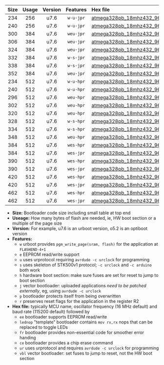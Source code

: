 |Size|Usage|Version|Features|Hex file|
|:-:|:-:|:-:|:-:|:--|
|234|256|u7.6|`w-u-jpr`|[atmega328pb_18mhz432_9600bps_ur_vbl.hex](https://raw.githubusercontent.com/stefanrueger/urboot/main/atmega328pb_18mhz432_9600bps_ur_vbl.hex)|
|240|256|u7.6|`w-u-jpr`|[atmega328pb_18mhz432_9600bps_lednop_ur_vbl.hex](https://raw.githubusercontent.com/stefanrueger/urboot/main/atmega328pb_18mhz432_9600bps_lednop_ur_vbl.hex)|
|300|384|u7.6|`weu-jpr`|[atmega328pb_18mhz432_9600bps_ee_ur_vbl.hex](https://raw.githubusercontent.com/stefanrueger/urboot/main/atmega328pb_18mhz432_9600bps_ee_ur_vbl.hex)|
|306|384|u7.6|`weu-jpr`|[atmega328pb_18mhz432_9600bps_ee_lednop_ur_vbl.hex](https://raw.githubusercontent.com/stefanrueger/urboot/main/atmega328pb_18mhz432_9600bps_ee_lednop_ur_vbl.hex)|
|324|384|u7.6|`weu-jpr`|[atmega328pb_18mhz432_9600bps_ee_lednop_fr_ur_vbl.hex](https://raw.githubusercontent.com/stefanrueger/urboot/main/atmega328pb_18mhz432_9600bps_ee_lednop_fr_ur_vbl.hex)|
|332|384|u7.6|`w-s-jpr`|[atmega328pb_18mhz432_9600bps_vbl.hex](https://raw.githubusercontent.com/stefanrueger/urboot/main/atmega328pb_18mhz432_9600bps_vbl.hex)|
|338|384|u7.6|`w-s-jpr`|[atmega328pb_18mhz432_9600bps_lednop_vbl.hex](https://raw.githubusercontent.com/stefanrueger/urboot/main/atmega328pb_18mhz432_9600bps_lednop_vbl.hex)|
|352|384|u7.6|`weu-jpr`|[atmega328pb_18mhz432_9600bps_ee_lednop_fr_ce_ur_vbl.hex](https://raw.githubusercontent.com/stefanrueger/urboot/main/atmega328pb_18mhz432_9600bps_ee_lednop_fr_ce_ur_vbl.hex)|
|234|512|u7.6|`w-u-hpr`|[atmega328pb_18mhz432_9600bps_ur.hex](https://raw.githubusercontent.com/stefanrueger/urboot/main/atmega328pb_18mhz432_9600bps_ur.hex)|
|240|512|u7.6|`w-u-hpr`|[atmega328pb_18mhz432_9600bps_lednop_ur.hex](https://raw.githubusercontent.com/stefanrueger/urboot/main/atmega328pb_18mhz432_9600bps_lednop_ur.hex)|
|296|512|u7.6|`weu-hpr`|[atmega328pb_18mhz432_9600bps_ee_ur.hex](https://raw.githubusercontent.com/stefanrueger/urboot/main/atmega328pb_18mhz432_9600bps_ee_ur.hex)|
|302|512|u7.6|`weu-hpr`|[atmega328pb_18mhz432_9600bps_ee_lednop_ur.hex](https://raw.githubusercontent.com/stefanrueger/urboot/main/atmega328pb_18mhz432_9600bps_ee_lednop_ur.hex)|
|320|512|u7.6|`weu-hpr`|[atmega328pb_18mhz432_9600bps_ee_lednop_fr_ur.hex](https://raw.githubusercontent.com/stefanrueger/urboot/main/atmega328pb_18mhz432_9600bps_ee_lednop_fr_ur.hex)|
|328|512|u7.6|`w-s-hpr`|[atmega328pb_18mhz432_9600bps.hex](https://raw.githubusercontent.com/stefanrueger/urboot/main/atmega328pb_18mhz432_9600bps.hex)|
|334|512|u7.6|`w-s-hpr`|[atmega328pb_18mhz432_9600bps_lednop.hex](https://raw.githubusercontent.com/stefanrueger/urboot/main/atmega328pb_18mhz432_9600bps_lednop.hex)|
|348|512|u7.6|`weu-hpr`|[atmega328pb_18mhz432_9600bps_ee_lednop_fr_ce_ur.hex](https://raw.githubusercontent.com/stefanrueger/urboot/main/atmega328pb_18mhz432_9600bps_ee_lednop_fr_ce_ur.hex)|
|384|512|u7.6|`wes-hpr`|[atmega328pb_18mhz432_9600bps_ee.hex](https://raw.githubusercontent.com/stefanrueger/urboot/main/atmega328pb_18mhz432_9600bps_ee.hex)|
|384|512|u7.6|`wes-jpr`|[atmega328pb_18mhz432_9600bps_ee_vbl.hex](https://raw.githubusercontent.com/stefanrueger/urboot/main/atmega328pb_18mhz432_9600bps_ee_vbl.hex)|
|390|512|u7.6|`wes-hpr`|[atmega328pb_18mhz432_9600bps_ee_lednop.hex](https://raw.githubusercontent.com/stefanrueger/urboot/main/atmega328pb_18mhz432_9600bps_ee_lednop.hex)|
|390|512|u7.6|`wes-jpr`|[atmega328pb_18mhz432_9600bps_ee_lednop_vbl.hex](https://raw.githubusercontent.com/stefanrueger/urboot/main/atmega328pb_18mhz432_9600bps_ee_lednop_vbl.hex)|
|420|512|u7.6|`wes-hpr`|[atmega328pb_18mhz432_9600bps_ee_lednop_fr.hex](https://raw.githubusercontent.com/stefanrueger/urboot/main/atmega328pb_18mhz432_9600bps_ee_lednop_fr.hex)|
|420|512|u7.6|`wes-jpr`|[atmega328pb_18mhz432_9600bps_ee_lednop_fr_vbl.hex](https://raw.githubusercontent.com/stefanrueger/urboot/main/atmega328pb_18mhz432_9600bps_ee_lednop_fr_vbl.hex)|
|462|512|u7.6|`wes-hpr`|[atmega328pb_18mhz432_9600bps_ee_lednop_fr_ce.hex](https://raw.githubusercontent.com/stefanrueger/urboot/main/atmega328pb_18mhz432_9600bps_ee_lednop_fr_ce.hex)|
|462|512|u7.6|`wes-jpr`|[atmega328pb_18mhz432_9600bps_ee_lednop_fr_ce_vbl.hex](https://raw.githubusercontent.com/stefanrueger/urboot/main/atmega328pb_18mhz432_9600bps_ee_lednop_fr_ce_vbl.hex)|

- **Size:** Bootloader code size including small table at top end
- **Useage:** How many bytes of flash are needed, ie, HW boot section or a multiple of the page size
- **Version:** For example, u7.6 is an urboot version, o5.2 is an optiboot version
- **Features:**
  + `w` urboot provides `pgm_write_page(sram, flash)` for the application at `FLASHEND-4+1`
  + `e` EEPROM read/write support
  + `u` uses urprotocol requiring `avrdude -c urclock` for programming
  + `s` uses skeleton of STK500v1 protocol; `-c urclock` and `-c arduino` both work
  + `h` hardware boot section: make sure fuses are set for reset to jump to boot section
  + `j` vector bootloader: uploaded applications *need to be patched externally*, eg, using `avrdude -c urclock`
  + `p` bootloader protects itself from being overwritten
  + `r` preserves reset flags for the application in the register R2
- **Hex file:** typically MCU name, oscillator frequency (16 MHz default) and baud rate (115200 default) followed by
  + `ee` bootloader supports EEPROM read/write
  + `lednop` "template" bootloader contains `mov rx,rx` nops that can be replaced to toggle LEDs
  + `fr` bootloader provides non-essential code for smoother error handing
  + `ce` bootloader provides a chip erase command
  + `ur` uses urprotocol and requires `avrdude -c urclock` for programming
  + `vbl` vector bootloader: set fuses to jump to reset, not the HW boot section
